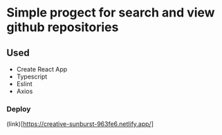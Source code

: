 # Simple progect for search and view github repositories


## Used
 * Create React App
 * Typescript
 * Eslint
 * Axios

### Deploy
(link)[https://creative-sunburst-963fe6.netlify.app/]
